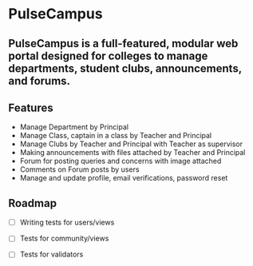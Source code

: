 # PulseCampus

## PulseCampus is a full-featured, modular web portal designed for colleges to manage departments, student clubs, announcements, and forums.



## Features

- Manage Department by Principal
- Manage Class, captain in a class by Teacher and Principal
- Manage Clubs by Teacher and Principal with Teacher as supervisor
- Making announcements with files attached by Teacher and Principal
- Forum for posting queries and concerns with image attached
- Comments on Forum posts by users
- Manage and update profile, email verifications, password reset

## Roadmap

- [ ] Writing tests for users/views
- [ ] Tests for community/views
- [ ] Tests for validators

